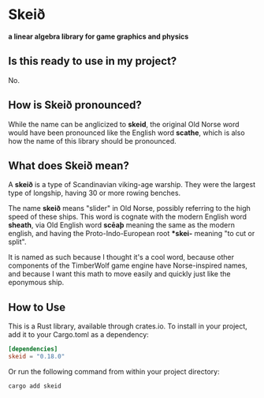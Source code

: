 # Skeið

**a linear algebra library for game graphics and physics**

## Is this ready to use in my project?

No.

## How is Skeið pronounced?

While the name can be anglicized to **skeid**,
the original Old Norse word would have been pronounced like the English word **scathe**,
which is also how the name of this library should be pronounced.

## What does Skeið mean?

A **skeið** is a type of Scandinavian viking-age warship.
They were the largest type of longship, having 30 or more rowing benches.

The name **skeið** means "slider" in Old Norse, possibly referring to the high speed of these ships.
This word is cognate with the modern English word **sheath**,
via Old English word **scēaþ** meaning the same as the modern english,
and having the Proto-Indo-European root **\*skei-** meaning "to cut or split".

It is named as such because I thought it's a cool word,
because other components of the TimberWolf game engine have Norse-inspired names,
and because I want this math to move easily and quickly just like the eponymous ship.

## How to Use

This is a Rust library, available through crates.io.
To install in your project, add it to your Cargo.toml as a dependency:

```toml
[dependencies]
skeid = "0.18.0"
```

Or run the following command from within your project directory:

```shell
cargo add skeid
```
